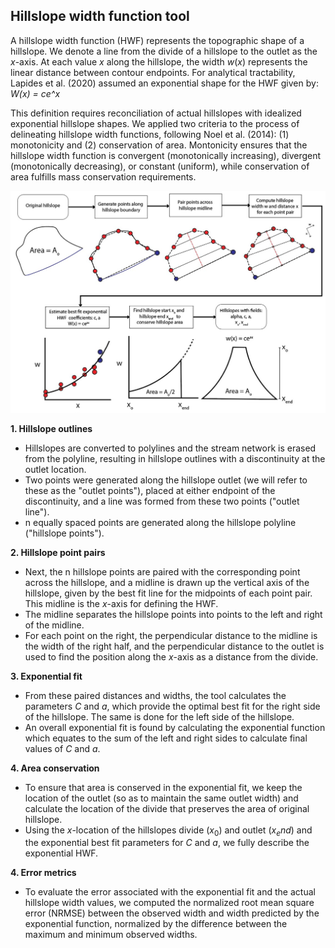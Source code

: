## Hillslope width function tool

A hillslope width function (HWF) represents the topographic shape of a hillslope. We denote a line from the divide of a hillslope to the outlet as the $x$-axis. At each value $x$ along the hillslope, the width $w(x)$ represents the linear distance between contour endpoints. For analytical tractability, Lapides et al. (2020) assumed an exponential shape for the HWF given by: *W(x) = ce^x*

This definition requires reconciliation of actual hillslopes with idealized exponential hillslope shapes. We applied two criteria to the process of delineating hillslope width functions, following Noel et al. (2014): (1) monotonicity and (2) conservation of area. Montonicity ensures that the hillslope width function is convergent (monotonically increasing), divergent (monotonically decreasing), or constant (uniform), while conservation of area fulfills mass conservation requirements.

<img src="./figures/hwf_process.jpg">


**1. Hillslope outlines** 

* Hillslopes are converted to polylines and the stream network is erased from the polyline, resulting in hillslope outlines with a discontinuity at the outlet location. 
* Two points were generated along the hillslope outlet (we will refer to these as the "outlet points"), placed at either endpoint of the discontinuity, and a line was formed from these two points ("outlet line"). 
* n equally spaced points are generated along the hillslope polyline ("hillslope points").

**2. Hillslope point pairs**

* Next, the n hillslope points are paired with the corresponding point across the hillslope, and a midline is drawn up the vertical axis of the hillslope, given by the best fit line for the midpoints of each point pair. This midline is the $x$-axis for defining the HWF. 
* The midline separates the hillslope points into points to the left and right of the midline. 
* For each point on the right, the perpendicular distance to the midline is the width of the right half, and the perpendicular distance to the outlet is used to find the position along the $x$-axis as a distance from the divide. 

**3. Exponential fit**

* From these paired distances and widths, the tool calculates the parameters *C* and *a*, which provide the optimal best fit for the right side of the hillslope. The same is done for the left side of the hillslope. 
* An overall exponential fit is found by calculating the exponential function which equates to the sum of the left and right sides to calculate final values of *C* and *a*. 

**4. Area conservation**

* To ensure that area is conserved in the exponential fit, we keep the location of the outlet (so as to maintain the same outlet width) and calculate the location of the divide that preserves the area of original hillslope. 
* Using the $x$-location of the hillslopes divide ($x_0$) and outlet ($x_end$) and the exponential best fit parameters for $C$ and $a$, we fully describe the exponential HWF.

**4. Error metrics** 

* To evaluate the error associated with the exponential fit and the actual hillslope width values, we computed the normalized root mean square error (NRMSE) between the observed width and width predicted by the exponential function, normalized by the difference between the maximum and minimum observed widths.


